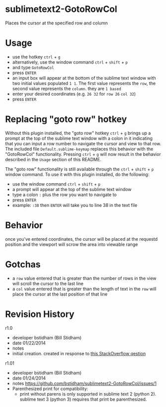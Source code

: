 sublimetext2-GotoRowCol
=======================

Places the cursor at the specified row and column 

Usage
=====

* use the hotkey `ctrl` + `g`
 * alternatively, use the window command `ctrl` + `shift` + `p` 
 * and type `GotoRowCol`
 * press `ENTER`
* an input box will appear at the bottom of the sublime text window with two initial values populated `1 1`. The first value represents the `row`, the second value represents the `column`. they are `1 based` 
* enter your desired coordinates (e.g. `26 32` for `row 26` `col 32`)
* press `ENTER`

Replacing "goto row" hotkey
===========================

Without this plugin installed, the "goto row" hotkey `ctrl` + `g` brings up a prompt at the top of the sublime text window with a colon in it indicating that you can input a row number to navigate the cursor and view to that row. The included file `Default.sublime-keymap` replaces this behavior with the "GotoRowCol" functionality. Pressing `ctrl` + `g` will now result in the behavior described in the `Usage` section of this README. 

The "goto row" functionality is still available through the `ctrl` + `shift` + `p` window command. To use it with this plugin installed, do the following:

* use the window command `ctrl` + `shift` + `p`
* a prompt will appear at the top of the sublime text window
* type a colon `:` plus the row you want to navigate to
* press `ENTER`
* example: `:38` then `ENTER` will take you to line 38 in the text file


Behavior
========

once you've entered coordinates, the cursor will be placed at the requestd position and the viewport will scrow the area into viewable range

Gotchas
=======

* a `row` value entered that is greater than the number of rows in the view will scroll the cursor to the last line
* a `col` value entered that is greater than the length of text in the `row` will place the cursor at the last position of that line


Revision History
================

r1.0
  * developer bstidham (Bill Stidham)
  * date      01/22/2014
  * notes     
   * initial creation. created in response to [this StackOverflow qestion](http://stackoverflow.com/questions/21283763/sublime-text-goto-line-and-column/21288455#21288455)

r1.01
  * developer bstidham (Bill Stidham)
  * date      01/24/2014
  * notes     https://github.com/bstidham/sublimetext2-GotoRowCol/issues/1
   * Parenthesized print for compatibility: 
     * print without parens is only supported in sublime text 2 (python 2). sublime text 3 (python 3) requires that print be parenthesized.
